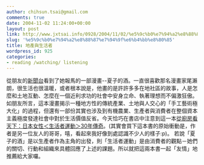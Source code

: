 ```yaml
---
author: chihsun.tsai@gmail.com
comments: true
date: 2004-11-02 11:24:00+00:00
layout: post
link: http://www.jxtsai.info/0928/2004/11/02/%e5%9c%b0%e7%94%a2%e8%88%87%e7%94%9f%e6%b4%bb%e8%80%85/
slug: '%e5%9c%b0%e7%94%a2%e8%88%87%e7%94%9f%e6%b4%bb%e8%80%85'
title: 地產與生活者
wordpress_id: 925
categories:
- reading /watching/ listening
---
```


從朋友的[新聞台](http://mypaper.pchome.com.tw/news/yayun26/)看到了她報馬的一部漫畫--夏子的酒。一直很喜歡那名漫畫家尾瀨朗，很生活也很溫暖，或者根本說是，他畫的是許許多多在地社區的故事，人是怎麼和土地互動、怎麼在一個近利求功的社會中安身立命、執著理想而不偏激狂傲。 如朋友所言，這本漫畫揭示一種地方性的傳統產業、土地與人交心的「手工藝術極大化」的過程，但還有一部份其實也涉及到有機農業、生產者與消費者在整個資本主義極度發達社會中對於生活價值反省。今天恰巧在書店中注意到這一本[從廚房看天下：日本女性＜生活者運動＞30年傳奇](http://www.books.com.tw/exep/prod/booksfile.php?item=0010185873)。(其實會買下這本書的原始衝動是，作者是另一位友人的哥哥，嘻，看起來我好像到處認識不少人的樣子:p)。 若說「夏子的酒」是以生產者作為主角的出發，則「生活者運動」是由消費者的觀點－她們的關切、行動和組織來具體回應了上述的課題。所以就把這兩本書一起「友情」地推薦給大家囉。

